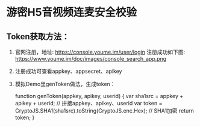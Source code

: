 # 游密H5音视频连麦安全校验

## Token获取方法：

1. 官网注册，地址: 
https://console.youme.im/user/login 
注册成功如下图: 
https://www.youme.im/doc/images/console_search_app.png
2. 注册成功可查看appkey、appsecret、apikey
3. 模拟Demo里genToken做法，生成token：

    function genToken(appkey, apikey, userid) {
        var sha1src = appkey + apikey + userid; // 拼接appkey、apikey、userid
        var token = CryptoJS.SHA1(sha1src).toString(CryptoJS.enc.Hex); // SHA1加密
        return token;
    }